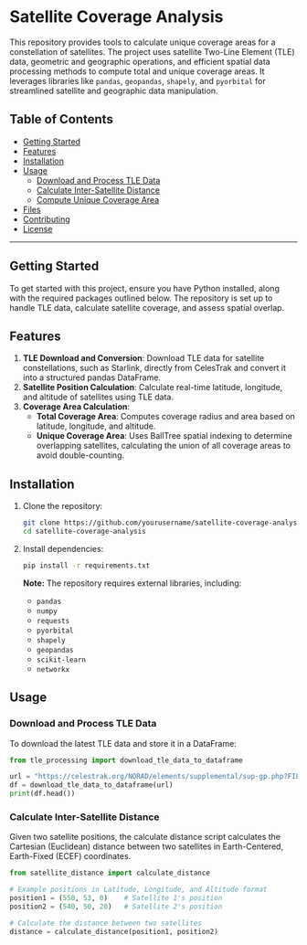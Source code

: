 # Satellite Coverage Analysis

This repository provides tools to calculate unique coverage areas for a constellation of satellites. The project uses satellite Two-Line Element (TLE) data, geometric and geographic operations, and efficient spatial data processing methods to compute total and unique coverage areas. It leverages libraries like `pandas`, `geopandas`, `shapely`, and `pyorbital` for streamlined satellite and geographic data manipulation.

## Table of Contents

- [Getting Started](#getting-started)
- [Features](#features)
- [Installation](#installation)
- [Usage](#usage)
  - [Download and Process TLE Data](#download-and-process-tle-data)
  - [Calculate Inter-Satellite Distance](#calculate-inter-satellite-distance)
  - [Compute Unique Coverage Area](#compute-unique-coverage-area)
- [Files](#files)
- [Contributing](#contributing)
- [License](#license)

---

## Getting Started

To get started with this project, ensure you have Python installed, along with the required packages outlined below. The repository is set up to handle TLE data, calculate satellite coverage, and assess spatial overlap.

## Features

1. **TLE Download and Conversion**: Download TLE data for satellite constellations, such as Starlink, directly from CelesTrak and convert it into a structured pandas DataFrame.
2. **Satellite Position Calculation**: Calculate real-time latitude, longitude, and altitude of satellites using TLE data.
3. **Coverage Area Calculation**: 
   - **Total Coverage Area**: Computes coverage radius and area based on latitude, longitude, and altitude.
   - **Unique Coverage Area**: Uses BallTree spatial indexing to determine overlapping satellites, calculating the union of all coverage areas to avoid double-counting.

## Installation

1. Clone the repository:
    ```bash
    git clone https://github.com/yourusername/satellite-coverage-analysis.git
    cd satellite-coverage-analysis
    ```

2. Install dependencies:
    ```bash
    pip install -r requirements.txt
    ```

   **Note:** The repository requires external libraries, including:
   - `pandas`
   - `numpy`
   - `requests`
   - `pyorbital`
   - `shapely`
   - `geopandas`
   - `scikit-learn`
   - `networkx`

## Usage

### Download and Process TLE Data

To download the latest TLE data and store it in a DataFrame:

```python
from tle_processing import download_tle_data_to_dataframe

url = "https://celestrak.org/NORAD/elements/supplemental/sup-gp.php?FILE=starlink&FORMAT=tle"
df = download_tle_data_to_dataframe(url)
print(df.head())
```

### Calculate Inter-Satellite Distance

Given two satellite positions, the calculate distance script calculates the Cartesian (Euclidean) distance between two satellites in Earth-Centered, Earth-Fixed (ECEF) coordinates.

```python
from satellite_distance import calculate_distance

# Example positions in Latitude, Longitude, and Altitude format
position1 = (550, 53, 0)    # Satellite 1's position
position2 = (540, 50, 20)   # Satellite 2's position

# Calculate the distance between two satellites
distance = calculate_distance(position1, position2)
```